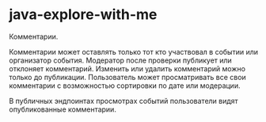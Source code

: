# java-explore-with-me



Комментарии.

Комментарии может оставлять только тот кто участвовал в событии или организатор события.
Модератор после проверки публикует или отклоняет комментарий.
Изменить или удалить комментарий можно только до публикации.
Пользователь может просматривать все свои комментарии с возможностью сортировки по дате или модерации.

В публичных эндпоинтах просмотрах событий пользователи видят опубликованные комментарии.

